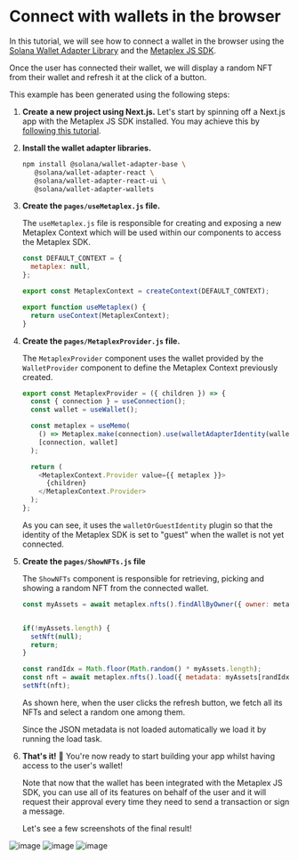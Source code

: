# Connect with wallets in the browser

In this tutorial, we will see how to connect a wallet in the browser using the [Solana Wallet Adapter Library](https://github.com/solana-labs/wallet-adapter) and the [Metaplex JS SDK](https://github.com/metaplex-foundation/js).

Once the user has connected their wallet, we will display a random NFT from their wallet and refresh it at the click of a button.

This example has been generated using the following steps:

1. **Create a new project using Next.js.**
   Let's start by spinning off a Next.js app with the Metaplex JS SDK installed. You may achieve this by [following this tutorial](https://github.com/metaplex-foundation/js-examples/tree/main/getting-started-nextjs).

2. **Install the wallet adapter libraries.**

   ```sh
   npm install @solana/wallet-adapter-base \
      @solana/wallet-adapter-react \
      @solana/wallet-adapter-react-ui \
      @solana/wallet-adapter-wallets
   ```

3. **Create the `pages/useMetaplex.js` file.**

   The `useMetaplex.js` file is responsible for creating and exposing a new Metaplex Context which will be used within our components to access the Metaplex SDK.

   ```js
   const DEFAULT_CONTEXT = {
     metaplex: null,
   };

   export const MetaplexContext = createContext(DEFAULT_CONTEXT);

   export function useMetaplex() {
     return useContext(MetaplexContext);
   }
   ```

4. **Create the `pages/MetaplexProvider.js` file.**

   The `MetaplexProvider` component uses the wallet provided by the `WalletProvider` component to define the Metaplex Context previously created.

   ```js
   export const MetaplexProvider = ({ children }) => {
     const { connection } = useConnection();
     const wallet = useWallet();

     const metaplex = useMemo(
       () => Metaplex.make(connection).use(walletAdapterIdentity(wallet)),
       [connection, wallet]
     );

     return (
       <MetaplexContext.Provider value={{ metaplex }}>
         {children}
       </MetaplexContext.Provider>
     );
   };
   ```

   As you can see, it uses the `walletOrGuestIdentity` plugin so that the identity of the Metaplex SDK is set to "guest" when the wallet is not yet connected.

5. **Create the `pages/ShowNFTs.js` file**

   The `ShowNFTs` component is responsible for retrieving, picking and showing a random NFT from the connected wallet.

   ```js
   const myAssets = await metaplex.nfts().findAllByOwner({ owner: metaplex.identity().publicKey });


   if(!myAssets.length) {
     setNft(null);
     return;
   }

   const randIdx = Math.floor(Math.random() * myAssets.length);
   const nft = await metaplex.nfts().load({ metadata: myAssets[randIdx] });
   setNft(nft);
   ```

   As shown here, when the user clicks the refresh button, we fetch all its NFTs and select a random one among them.

   Since the JSON metadata is not loaded automatically we load it by running the load task.

6. **That's it!** 🎉
   You're now ready to start building your app whilst having access to the user's wallet!

   Note that now that the wallet has been integrated with the Metaplex JS SDK, you can use all of its features on behalf of the user and it will request their approval every time they need to send a transaction or sign a message.

   Let's see a few screenshots of the final result!

![image](https://user-images.githubusercontent.com/34144004/177217016-7b98dc84-516d-4f62-a875-9a13976ba9ce.png)
![image](https://user-images.githubusercontent.com/34144004/177217061-343cdba2-0411-4b58-884b-8ef5de157e40.png)
![image](https://user-images.githubusercontent.com/34144004/177217096-6c35559b-cd25-4e4b-aedc-9843210e6f43.png)
